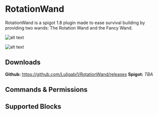 # RotationWand
 RotationWand is a spigot 1.8 plugin made to ease survival building by providing two wands: The Rotation Wand and the Fancy Wand.
 
 ![alt text](https://i.imgur.com/LBF46kV.gif)
 
 ![alt text](https://i.imgur.com/gVbpOcd.gif)
 
 ## Downloads
 
 **Github:** https://github.com/Luligabi1/RotationWand/releases
 **Spigot:** *TBA*
 
 ## Commands & Permissions
 
 
 
 
 
 ## Supported Blocks
 
